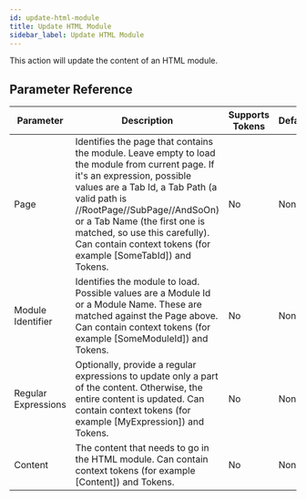 ```yaml
---
id: update-html-module
title: Update HTML Module
sidebar_label: Update HTML Module
---
```



This action will update the content of an HTML module.

## Parameter Reference
| Parameter | Description | Supports Tokens | Default |
| -- | -- | -- | -- |
| Page | Identifies the page that contains the module. Leave empty to load the module from current page. If it's an expression, possible values are a Tab Id, a Tab Path (a valid path is //RootPage//SubPage//AndSoOn) or a Tab Name (the first one is matched, so use this carefully). Can contain context tokens (for example [SomeTabId]) and Tokens. | No | None |
| Module Identifier | Identifies the module to load. Possible values are a Module Id or a Module Name. These are matched against the Page above. Can contain context tokens (for example [SomeModuleId]) and Tokens. | No | None |
| Regular Expressions | Optionally, provide a regular expressions to update only a part of the content. Otherwise, the entire content is updated. Can contain context tokens (for example [MyExpression]) and Tokens. | No | None |
| Content | The content that needs to go in the HTML module. Can contain context tokens (for example [Content]) and Tokens. | No | None |
